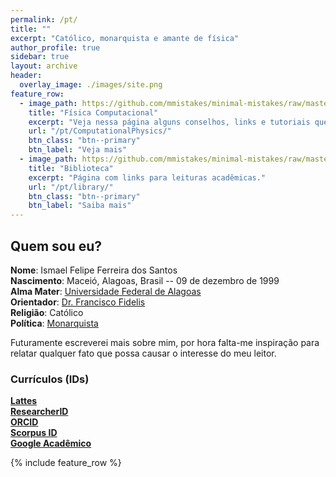```yaml
---
permalink: /pt/
title: ""
excerpt: "Católico, monarquista e amante de física"
author_profile: true
sidebar: true
layout: archive
header:
  overlay_image: ./images/site.png
feature_row:
  - image_path: https://github.com/mmistakes/minimal-mistakes/raw/master/docs/assets/images/350x250.png
    title: "Física Computacional"
    excerpt: "Veja nessa página alguns conselhos, links e tutoriais que podem ser úteis."
    url: "/pt/ComputationalPhysics/"
    btn_class: "btn--primary"
    btn_label: "Veja mais"
  - image_path: https://github.com/mmistakes/minimal-mistakes/raw/master/docs/assets/images/350x250.png
    title: "Biblioteca"
    excerpt: "Página com links para leituras acadêmicas."
    url: "/pt/library/"
    btn_class: "btn--primary"
    btn_label: "Saiba mais"
---
```


## Quem sou eu?

**Nome**: Ismael Felipe Ferreira dos Santos  
**Nascimento**: Maceió, Alagoas, Brasil -- 09 de dezembro de 1999  
**Alma Mater**: [Universidade Federal de Alagoas](https://ufal.br/ufal)  
**Orientador**: [Dr. Francisco Fidelis](http://200.17.113.231/~fidelis)  
**Religião**: Católico  
**Política**: [Monarquista](https://monarquia.org.br/)

Futuramente escreverei mais sobre mim,
por hora falta-me inspiração para relatar qualquer fato que possa causar o interesse do meu leitor.

### Currículos (IDs)

[**Lattes**](http://lattes.cnpq.br/1281887099263383)  
[**ResearcherID**](https://publons.com/researcher/4644666/ismael-felipe-ferreira-dos-santos/)  
[**ORCID**](https://orcid.org/0000-0002-6652-9295)  
[**Scorpus ID**](https://www.scopus.com/authid/detail.uri?authorId=22979186900)  
[**Google Acadêmico**](https://scholar.google.com/citations?user=RktjGkgAAAAJ)

{% include feature_row %}
